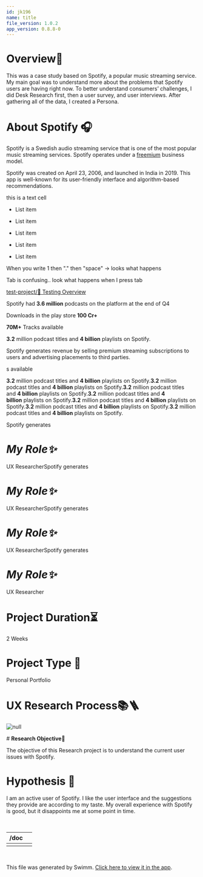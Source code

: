 ```yaml
---
id: jk196
name: title
file_version: 1.0.2
app_version: 0.8.8-0
---
```


# **Overview📖**

This was a case study based on Spotify, a popular music streaming service. My main goal was to understand more about the problems that Spotify users are having right now. To better understand consumers’ challenges, I did Desk Research first, then a user survey, and user interviews. After gathering all of the data, I created a Persona.

# **About Spotify 🎧**

Spotify is a Swedish audio streaming service that is one of the most popular music streaming services. Spotify operates under a [freemium](https://en.wikipedia.org/wiki/Freemium) business model.

Spotify was created on April 23, 2006, and launched in India in 2019. This app is well-known for its user-friendly interface and algorithm-based recommendations.

this is a text cell

*   List item
    
*   List item
    
*   List item
    
*   List item
    
*   List item
    

When you write 1 then "." then "space" -> looks what happens





Tab is confusing.. look what happens when I press tab

[test-project/🔨 Testing Overview](http://localhost:5001/repos/Z2l0aHViJTNBJTNBdGVzdC1wcm9qZWN0JTNBJTNBbmFkYXYtc3dpbW0=/docs/atyuz)





Spotify had **3.6 million** podcasts on the platform at the end of Q4

Downloads in the play store **100 Cr+**

**70M+** Tracks available

**3.2** million podcast titles and **4 billion** playlists on Spotify.

Spotify generates revenue by selling premium streaming subscriptions to users and advertising placements to third parties.

s available

**3.2** million podcast titles and **4 billion** playlists on Spotify.**3.2** million podcast titles and **4 billion** playlists on Spotify.**3.2** million podcast titles and **4 billion** playlists on Spotify.**3.2** million podcast titles and **4 billion** playlists on Spotify.**3.2** million podcast titles and **4 billion** playlists on Spotify.**3.2** million podcast titles and **4 billion** playlists on Spotify.**3.2** million podcast titles and **4 billion** playlists on Spotify.




Spotify generates

# **_My Role✨_**

UX ResearcherSpotify generates

# **_My Role✨_**

UX ResearcherSpotify generates

# **_My Role✨_**

UX ResearcherSpotify generates

# **_My Role✨_**

UX Researcher

# **Project Duration⏳**

2 Weeks

# **Project Type 🤖**

Personal Portfolio

# **UX Research Process📚🪜**





![null](https://miro.medium.com/max/1400/1*IkzBcP5Ks6VQ-cfouIfsfw.png)





\# **Research Objective📝**

The objective of this Research project is to understand the current user issues with Spotify.

# **Hypothesis 💬**

I am an active user of Spotify. I like the user interface and the suggestions they provide are according to my taste. My overall experience with Spotify is good, but it disappoints me at some point in time.

<br/>

|/doc| |
|----|---|
|    | |

<br/>

This file was generated by Swimm. [Click here to view it in the app](http://localhost:5001/repos/Z2l0aHViJTNBJTNBZG9jdXNhdXJ1cyUzQSUzQW5hZGF2LXN3aW1t/docs/jk196).
